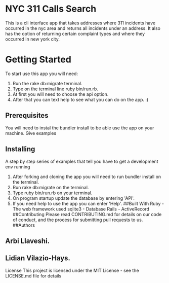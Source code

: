 # NYC 311 Calls Search
  This is a cli interface app that takes addresses where 311 incidents have occurred in the nyc area and returns all incidents under an address. It also has the option of returning certain complaint types and where they occurred in new york city. 
# Getting Started
To start use this app you will need:
1. Run the rake db:migrate terminal.
2. Type on the terminal line ruby bin/run.rb.
3. At first you will need to choose the api option.
4. After that you can text help to see what you can do on the app. :)
## Prerequisites
You will need to instal the bundler install to be able use the app on your machine.
Give examples
## Installing
A step by step series of examples that tell you have to get a development env running
1. After forking and cloning the app you will need to run bundler install on the terminal.
2. Run rake db:migrate on the terminal.
3. Type ruby bin/run.rb on your terminal.
4. On program startup update the database by entering 'API'.
5. If you need help to use the app you can enter 'Help'.
##Built With
Ruby - The web framework used
sqlite3 - Database
Rails - ActiveRecord
##Contributing
Please read CONTRIBUTING.md for details on our code of conduct, and the process for submitting pull requests to us.
##Authors
## Arbi Llaveshi.
## Lidian Vilazio-Hays.
License
This project is licensed under the MIT License - see the LICENSE.md file for details
